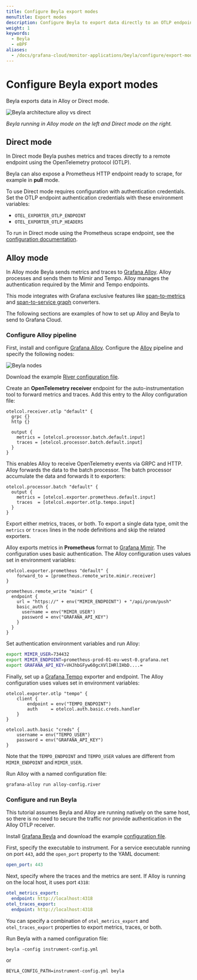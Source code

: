 ```yaml
---
title: Configure Beyla export modes
menuTitle: Export modes
description: Configure Beyla to export data directly to an OTLP endpoint or through Alloy.
weight: 1
keywords:
  - Beyla
  - eBPF
aliases:
  - /docs/grafana-cloud/monitor-applications/beyla/configure/export-modes/
---
```


# Configure Beyla export modes

Beyla exports data in Alloy or Direct mode.

![Beyla architecture alloy vs direct](https://grafana.com/media/docs/grafana-cloud/beyla/alloy-vs-direct.png)

_Beyla running in Alloy mode on the left and Direct mode on the right._

## Direct mode

In Direct mode Beyla pushes metrics and traces directly to a remote endpoint using the OpenTelemetry protocol (OTLP).

Beyla can also expose a Prometheus HTTP endpoint ready to scrape, for example in **pull** mode.

To use Direct mode requires configuration with authentication credentials. Set the OTLP endpoint authentication credentials with these environment variables:

- `OTEL_EXPORTER_OTLP_ENDPOINT`
- `OTEL_EXPORTER_OTLP_HEADERS`

To run in Direct mode using the Prometheus scrape endpoint, see the
[configuration documentation](../options/).

## Alloy mode

In Alloy mode Beyla sends metrics and traces to [Grafana Alloy](/docs/alloy/). Alloy processes and sends them to Mimir and Tempo. Alloy manages the authentication required by the Mimir and Tempo endpoints.

This mode integrates with Grafana exclusive features like [span-to-metrics](/docs/tempo/latest/metrics-generator/span_metrics/) and [span-to-service graph](/docs/tempo/latest/metrics-generator/service_graphs/) converters.

The following sections are examples of how to set up Alloy and Beyla to send to Grafana Cloud.

### Configure Alloy pipeline

First, install and configure [Grafana Alloy](/docs/alloy/). Configure the [Alloy](/docs/alloy/) pipeline and specify the following nodes:

![Beyla nodes](https://grafana.com/media/docs/grafana-cloud/beyla/nodes-2.png)

Download the example [River configuration file](https://github.com/grafana/beyla/blob/main/docs/sources/configure/resources/alloy-config.river).

Create an **OpenTelemetry receiver** endpoint for the auto-instrumentation tool to forward metrics and traces.
Add this entry to the Alloy configuration file:

```alloy
otelcol.receiver.otlp "default" {
  grpc {}
  http {}

  output {
    metrics = [otelcol.processor.batch.default.input]
    traces = [otelcol.processor.batch.default.input]
  }
}
```

This enables Alloy to receive OpenTelemetry events via GRPC and HTTP. Alloy forwards the data to the batch processor. The batch processor accumulate the data and forwards it to exporters:

```alloy
otelcol.processor.batch "default" {
  output {
    metrics = [otelcol.exporter.prometheus.default.input]
    traces  = [otelcol.exporter.otlp.tempo.input]
  }
}
```

Export either metrics, traces, or both. To export a single data type, omit the `metrics` or `traces` lines in the node definitions and skip the related exporters.

Alloy exports metrics in **Prometheus** format to [Grafana Mimir](/oss/mimir/).
The configuration uses basic authentication. The Alloy configuration uses values set in environment variables:

```alloy
otelcol.exporter.prometheus "default" {
    forward_to = [prometheus.remote_write.mimir.receiver]
}

prometheus.remote_write "mimir" {
  endpoint {
    url = "https://" + env("MIMIR_ENDPOINT") + "/api/prom/push"
    basic_auth {
      username = env("MIMIR_USER")
      password = env("GRAFANA_API_KEY")
    }
  }
}
```

Set authentication environment variables and run Alloy:

```sh
export MIMIR_USER=734432
export MIMIR_ENDPOINT=prometheus-prod-01-eu-west-0.grafana.net
export GRAFANA_API_KEY=VHJhbGFyw60gcXVlIHRlIHbD....=
```

Finally, set up a [Grafana Tempo](/oss/tempo/) exporter and endpoint. The Alloy configuration uses values set in environment variables:

```alloy
otelcol.exporter.otlp "tempo" {
    client {
        endpoint = env("TEMPO_ENDPOINT")
        auth     = otelcol.auth.basic.creds.handler
    }
}

otelcol.auth.basic "creds" {
    username = env("TEMPO_USER")
    password = env("GRAFANA_API_KEY")
}
```

Note that the `TEMPO_ENDPOINT` and `TEMPO_USER` values are different from `MIMIR_ENDPOINT` and `MIMIR_USER`.

Run Alloy with a named configuration file:

```sh
grafana-alloy run alloy-config.river
```

### Configure and run Beyla

This tutorial assumes Beyla and Alloy are running natively on the same host, so there is no need to secure the traffic nor provide authentication in the Alloy OTLP receiver.

Install [Grafana Beyla](../../setup/) and download the example [configuration file](https://github.com/grafana/beyla/blob/main/docs/sources/configure/resources/instrumenter-config.yml).

First, specify the executable to instrument. For a service executable running on port `443`, add the `open_port` property to the YAML document:

```yaml
open_port: 443
```

Next, specify where the traces and the metrics are sent. If Alloy is running on the local host, it uses port `4318`:

```yaml
otel_metrics_export:
  endpoint: http://localhost:4318
otel_traces_export:
  endpoint: http://localhost:4318
```

You can specify a combination of `otel_metrics_export` and `otel_traces_export` properties to export metrics, traces, or both.

Run Beyla with a named configuration file:

```
beyla -config instrument-config.yml
```

or

```
BEYLA_CONFIG_PATH=instrument-config.yml beyla
```
